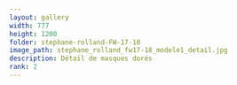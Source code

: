 ```yaml
---
layout: gallery
width: 777
height: 1200
folder: stephane-rolland-FW-17-18
image_path: stephane_rolland_fw17-18_modele1_detail.jpg
description: Détail de masques dorés
rank: 2
---
```

